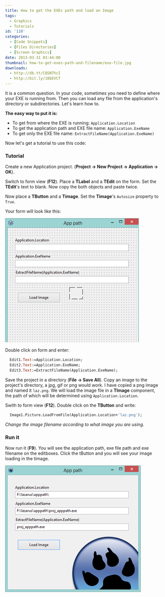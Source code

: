 ```yaml
---
title: How to get the EXEs path and load an Image
tags:
  - Graphics
  - Tutorials
id: '110'
categories:
  - [Code Snippets]
  - [Files Directories]
  - [Screen Graphics]
date: 2013-03-31 03:44:00
thumbnail: how-to-get-exes-path-and-filename/exe-file.jpg
downloads:
  - http://db.tt/CQSN7hcI
  - http://bit.ly/10bEVCf
---
```


It is a common question. In your code, sometimes you need to define where your EXE is running from. Then you can load any file from the application's directory or subdirectories. Let's learn how to.
<!-- more -->


**The easy way to put it is:**
- To get from where the EXE is running: `Application.Location`
- To get the application path and EXE file name: `Application.ExeName`
- To get only the EXE file name: `ExtractFileName(Application.ExeName)`

Now let's get a tutorial to use this code:


### Tutorial

Create a new Application project. (**Project -> New Project -> Application -> OK**).

Switch to form view (**F12**). Place a **TLabel** and a **TEdit** on the form. Set the **TEdit**'s text to blank. Now copy the both objects and paste twice.

Now place a **TButton** and a **Timage**. Set the **Timage**'s `Autosize` property to `True`.

Your form will look like this:


![](how-to-get-exes-path-and-filename/apppath-1.gif)


Double click on form and enter:

```pascal
  Edit1.Text:=Application.Location;
  Edit2.Text:=Application.ExeName;
  Edit3.Text:=ExtractFileName(Application.ExeName);
```

Save the project in a directory (**File -> Save All**). Copy an image to the project's directory, a jpg, gif or png would work. I have copied a png image and named it `laz.png`. We will load the image file in a **TImage** component, the path of which will be determined using `Application.Location`.

Swith to form view (**F12**). Double click on the **TButton** and write:

```pascal
  Image1.Picture.LoadFromFile(Application.Location+'laz.png');
```

_Change the image filename according to what image you are using._


### Run it

Now run it (**F9**). You will see the application path, exe file path and exe filename on the editboxes. Click the tButton and you will see your image loading in the timage.


![](how-to-get-exes-path-and-filename/apppath-2.gif)

